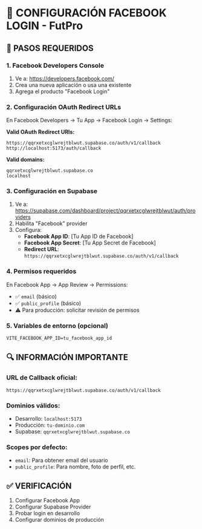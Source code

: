 # 📘 CONFIGURACIÓN FACEBOOK LOGIN - FutPro

## 🚀 **PASOS REQUERIDOS**

### **1. Facebook Developers Console**
1. Ve a: https://developers.facebook.com/
2. Crea una nueva aplicación o usa una existente
3. Agrega el producto "Facebook Login"

### **2. Configuración OAuth Redirect URLs**
En Facebook Developers → Tu App → Facebook Login → Settings:

**Valid OAuth Redirect URIs:**
```
https://qqrxetxcglwrejtblwut.supabase.co/auth/v1/callback
http://localhost:5173/auth/callback
```

**Valid domains:**
```
qqrxetxcglwrejtblwut.supabase.co
localhost
```

### **3. Configuración en Supabase**
1. Ve a: https://supabase.com/dashboard/project/qqrxetxcglwrejtblwut/auth/providers
2. Habilita "Facebook" provider
3. Configura:
   - **Facebook App ID**: [Tu App ID de Facebook]
   - **Facebook App Secret**: [Tu App Secret de Facebook]
   - **Redirect URL**: `https://qqrxetxcglwrejtblwut.supabase.co/auth/v1/callback`

### **4. Permisos requeridos**
En Facebook App → App Review → Permissions:
- ✅ `email` (básico)
- ✅ `public_profile` (básico)
- ⚠️ Para producción: solicitar revisión de permisos

### **5. Variables de entorno** (opcional)
```env
VITE_FACEBOOK_APP_ID=tu_facebook_app_id
```

## 🔍 **INFORMACIÓN IMPORTANTE**

### **URL de Callback oficial:**
```
https://qqrxetxcglwrejtblwut.supabase.co/auth/v1/callback
```

### **Dominios válidos:**
- Desarrollo: `localhost:5173`
- Producción: `tu-dominio.com`
- Supabase: `qqrxetxcglwrejtblwut.supabase.co`

### **Scopes por defecto:**
- `email`: Para obtener email del usuario
- `public_profile`: Para nombre, foto de perfil, etc.

## ✅ **VERIFICACIÓN**
1. Configurar Facebook App
2. Configurar Supabase Provider
3. Probar login en desarrollo
4. Configurar dominios de producción
